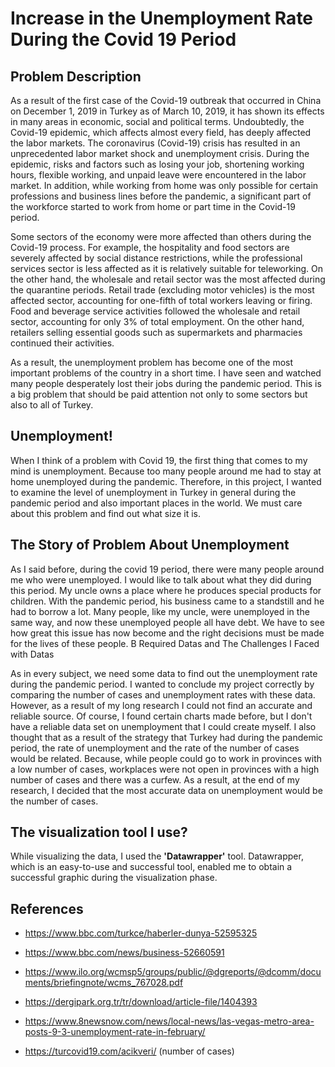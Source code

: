 # Increase in the Unemployment Rate During the Covid 19 Period


## Problem Description

As a result of the first case of the Covid-19 outbreak that occurred in China on December 1, 2019 in Turkey as of March 10, 2019, it has shown its effects in many areas in economic, social and political terms. Undoubtedly, the Covid-19 epidemic, which affects almost every field, has deeply affected the labor markets. The coronavirus (Covid-19) crisis has resulted in an unprecedented labor market shock and unemployment crisis. During the epidemic, risks and factors such as losing your job, shortening working hours, flexible working, and unpaid leave were encountered in the labor market. In addition, while working from home was only possible for certain professions and business lines before the pandemic, a significant part of the workforce started to work from home or part time in the Covid-19 period.

Some sectors of the economy were more affected than others during the Covid-19 process. For example, the hospitality and food sectors are severely affected by social distance restrictions, while the professional services sector is less affected as it is relatively suitable for teleworking. On the other hand, the wholesale and retail sector was the most affected during the quarantine periods. Retail trade (excluding motor vehicles) is the most affected sector, accounting for one-fifth of total workers leaving or firing. Food and beverage service activities followed the wholesale and retail sector, accounting for only 3% of total employment. On the other hand, retailers selling essential goods such as supermarkets and pharmacies continued their activities.

As a result, the unemployment problem has become one of the most important problems of the country in a short time. I have seen and watched many people desperately lost their jobs during the pandemic period. This is a big problem that should be paid attention not only to some sectors but also to all of Turkey.


## Unemployment!

When I think of a problem with Covid 19, the first thing that comes to my mind is unemployment. Because too many people around me had to stay at home unemployed during the pandemic. Therefore, in this project, I wanted to examine the level of unemployment in Turkey in general during the pandemic period and also important places in the world. We must care about this problem and find out what size it is.


## The Story of Problem About Unemployment

As I said before, during the covid 19 period, there were many people around me who were unemployed. I would like to talk about what they did during this period. My uncle owns a place where he produces special products for children. With the pandemic period, his business came to a standstill and he had to borrow a lot. Many people, like my uncle, were unemployed in the same way, and now these unemployed people all have debt. We have to see how great this issue has now become and the right decisions must be made for the lives of these people.
B Required Datas and The Challenges I Faced with Datas

As in every subject, we need some data to find out the unemployment rate during the pandemic period. I wanted to conclude my project correctly by comparing the number of cases and unemployment rates with these data. However, as a result of my long research I could not find an accurate and reliable source. Of course, I found certain charts made before, but I don't have a reliable data set on unemployment that I could create myself. I also thought that as a result of the strategy that Turkey had during the pandemic period, the rate of unemployment and the rate of the number of cases would be related. Because, while people could go to work in provinces with a low number of cases, workplaces were not open in provinces with a high number of cases and there was a curfew. As a result, at the end of my research, I decided that the most accurate data on unemployment would be the number of cases.


## The visualization tool I use?

While visualizing the data, I used the **'Datawrapper'** tool. Datawrapper, which is an easy-to-use and successful tool, enabled me to obtain a successful graphic during the visualization phase.


## References

- https://www.bbc.com/turkce/haberler-dunya-52595325

- https://www.bbc.com/news/business-52660591

- https://www.ilo.org/wcmsp5/groups/public/@dgreports/@dcomm/documents/briefingnote/wcms_767028.pdf

- https://dergipark.org.tr/tr/download/article-file/1404393

- https://www.8newsnow.com/news/local-news/las-vegas-metro-area-posts-9-3-unemployment-rate-in-february/

- https://turcovid19.com/acikveri/ (number of cases)

